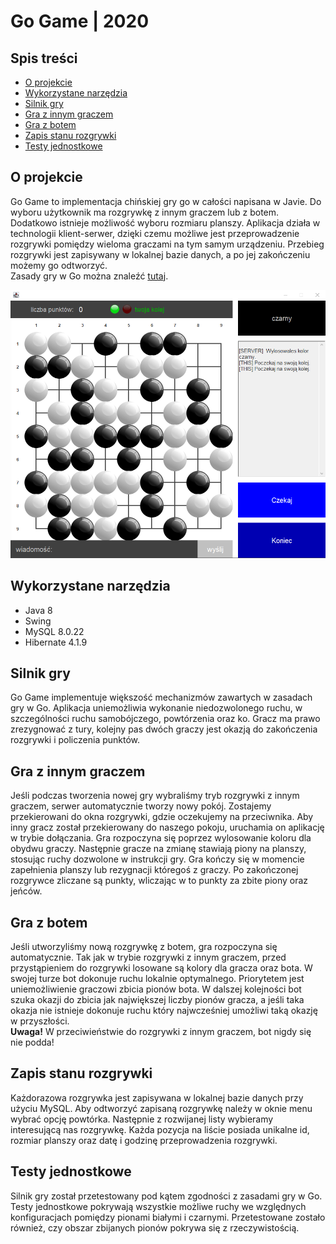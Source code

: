 # Go Game | 2020


## Spis treści
- [O projekcie](#o-projekcie)
- [Wykorzystane narzędzia](#wykorzystane-narzędzia)
- [Silnik gry](#silnik-gry)
- [Gra z innym graczem](#gra-z-innym-graczem)
- [Gra z botem](#gra-z-botem)
- [Zapis stanu rozgrywki](#zapis-stanu-rozgrywki)
- [Testy jednostkowe](#testy-jednostkowe)


## O projekcie
Go Game to implementacja chińskiej gry go w całości napisana w Javie. Do wyboru użytkownik ma rozgrywkę z innym graczem lub z botem. Dodatkowo istnieje możliwość wyboru rozmiaru planszy. Aplikacja działa w technologii klient-serwer, dzięki czemu możliwe jest przeprowadzenie rozgrywki pomiędzy wieloma graczami na tym samym urządzeniu. Przebieg rozgrywki jest zapisywany w lokalnej bazie danych, a po jej zakończeniu możemy go odtworzyć.  
Zasady gry w Go można znaleźć [tutaj](https://pl.wikipedia.org/wiki/Zasady_go).  
  
![Rozgrywka w grze Go](img/gameplay.png "Rozgrywka w grze Go")

## Wykorzystane narzędzia
* Java 8
* Swing
* MySQL 8.0.22
* Hibernate 4.1.9

## Silnik gry
Go Game implementuje większość mechanizmów zawartych w zasadach gry w Go. Aplikacja uniemożliwia wykonanie niedozwolonego ruchu, w szczególności ruchu samobójczego, powtórzenia oraz ko. Gracz ma prawo zrezygnować z tury, kolejny pas dwóch graczy jest okazją do zakończenia rozgrywki i policzenia punktów.


## Gra z innym graczem
Jeśli podczas tworzenia nowej gry wybraliśmy tryb rozgrywki z innym graczem, serwer automatycznie tworzy nowy pokój. Zostajemy przekierowani do okna rozgrywki, gdzie oczekujemy na przeciwnika. Aby inny gracz został przekierowany do naszego pokoju, uruchamia on aplikację w trybie dołączania. Gra rozpoczyna się poprzez wylosowanie koloru dla obydwu graczy. Następnie gracze na zmianę stawiają piony na planszy, stosując ruchy dozwolone w instrukcji gry. Gra kończy się w momencie zapełnienia planszy lub rezygnacji któregoś z graczy. Po zakończonej rozgrywce zliczane są punkty, wliczając w to punkty za zbite piony oraz jeńców.


## Gra z botem
Jeśli utworzyliśmy nową rozgrywkę z botem, gra rozpoczyna się automatycznie. Tak jak w trybie rozgrywki z innym graczem, przed przystąpieniem do rozgrywki losowane są kolory dla gracza oraz bota. W swojej turze bot dokonuje ruchu lokalnie optymalnego. Priorytetem jest uniemożliwienie graczowi zbicia pionów bota. W dalszej kolejności bot szuka okazji do zbicia jak największej liczby pionów gracza, a jeśli taka okazja nie istnieje dokonuje ruchu który najwcześniej umożliwi taką okazję w przyszłości.  
**Uwaga!** W przeciwieństwie do rozgrywki z innym graczem, bot nigdy się nie podda!  


## Zapis stanu rozgrywki
Każdorazowa rozgrywka jest zapisywana w lokalnej bazie danych przy użyciu MySQL. Aby odtworzyć zapisaną rozgrywkę należy w oknie menu wybrać opcję powtórka. Następnie z rozwijanej listy wybieramy interesującą nas rozgrywkę. Każda pozycja na liście posiada unikalne id, rozmiar planszy oraz datę i godzinę przeprowadzenia rozgrywki.


## Testy jednostkowe
Silnik gry został przetestowany pod kątem zgodności z zasadami gry w Go. Testy jednostkowe pokrywają wszystkie możliwe ruchy we względnych konfiguracjach pomiędzy pionami białymi i czarnymi. Przetestowane zostało również, czy obszar zbijanych pionów pokrywa się z rzeczywistością.
